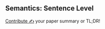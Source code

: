 ## Semantics: Sentence Level

[Contribute ✍️](https://github.com/dair-ai/nlp_paper_summaries/new/master/Semantics:%20Sentence%20Level) your paper summary or TL;DR!
